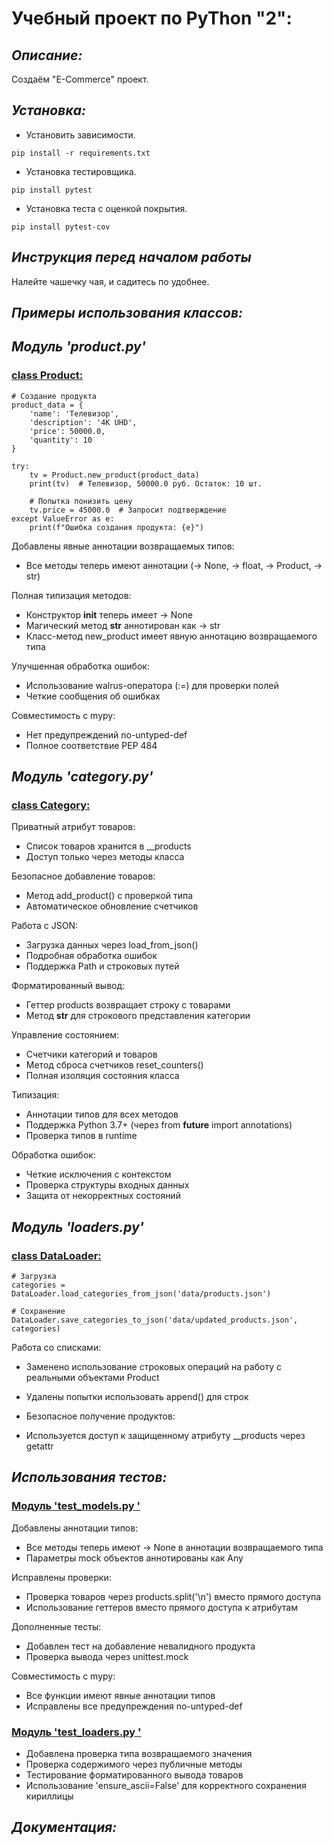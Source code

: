 # Учебный проект по PyThon "2":

## *Описание:*
Создаём "E-Commerce" проект.
## *Установка:*
- Установить зависимости.
```
pip install -r requirements.txt
```
- Установка тестировщика.
```
pip install pytest
```
- Установка теста с оценкой покрытия.
```
pip install pytest-cov
```
## *Инструкция перед началом работы*
Налейте чашечку чая, и садитесь по удобнее.
## *Примеры использования классов:*
## *Модуль 'product.py'*
### [class Product:](https://write.geeksforgeeks.org/)
```
# Создание продукта
product_data = {
    'name': 'Телевизор',
    'description': '4K UHD',
    'price': 50000.0,
    'quantity': 10
}

try:
    tv = Product.new_product(product_data)
    print(tv)  # Телевизор, 50000.0 руб. Остаток: 10 шт.
    
    # Попытка понизить цену
    tv.price = 45000.0  # Запросит подтверждение
except ValueError as e:
    print(f"Ошибка создания продукта: {e}")
```
Добавлены явные аннотации возвращаемых типов:

 - Все методы теперь имеют аннотации (-> None, -> float, -> Product, -> str)

Полная типизация методов:

 - Конструктор __init__ теперь имеет -> None
 - Магический метод __str__ аннотирован как -> str
 - Класс-метод new_product имеет явную аннотацию возвращаемого типа

Улучшенная обработка ошибок:

 - Использование walrus-оператора (:=) для проверки полей
 - Четкие сообщения об ошибках

Совместимость с mypy:

 - Нет предупреждений no-untyped-def
 - Полное соответствие PEP 484
## *Модуль 'category.py'*
### [class Category:](https://write.geeksforgeeks.org/)

Приватный атрибут товаров:

 - Список товаров хранится в __products
 - Доступ только через методы класса

Безопасное добавление товаров:

 - Метод add_product() с проверкой типа
 - Автоматическое обновление счетчиков

Работа с JSON:

 - Загрузка данных через load_from_json()
 - Подробная обработка ошибок
 - Поддержка Path и строковых путей

Форматированный вывод:

 - Геттер products возвращает строку с товарами
 - Метод __str__ для строкового представления категории

Управление состоянием:

 - Счетчики категорий и товаров
 - Метод сброса счетчиков reset_counters()
 - Полная изоляция состояния класса

Типизация:
 - Аннотации типов для всех методов
 - Поддержка Python 3.7+ (через from __future__ import annotations)
 - Проверка типов в runtime

Обработка ошибок:
 - Четкие исключения с контекстом
 - Проверка структуры входных данных
 - Защита от некорректных состояний

## *Модуль 'loaders.py'*
### [class DataLoader:](https://write.geeksforgeeks.org/)
```
# Загрузка
categories = DataLoader.load_categories_from_json('data/products.json')

# Сохранение
DataLoader.save_categories_to_json('data/updated_products.json', categories)
```
Работа со списками:

 - Заменено использование строковых операций на работу с реальными объектами Product
 - Удалены попытки использовать append() для строк
 - Безопасное получение продуктов:

 - Используется доступ к защищенному атрибуту __products через getattr
## *Использования тестов:*
### [Модуль 'test_models.py '](https://write.geeksforgeeks.org/)
Добавлены аннотации типов:

 - Все методы теперь имеют -> None в аннотации возвращаемого типа
 - Параметры mock объектов аннотированы как Any

Исправлены проверки:

 - Проверка товаров через products.split('\n') вместо прямого доступа
 - Использование геттеров вместо прямого доступа к атрибутам

Дополненные тесты:

 - Добавлен тест на добавление невалидного продукта
 - Проверка вывода через unittest.mock

Совместимость с mypy:

 - Все функции имеют явные аннотации типов
 - Исправлены все предупреждения no-untyped-def

### [Модуль 'test_loaders.py '](https://write.geeksforgeeks.org/)
 - Добавлена проверка типа возвращаемого значения
 - Проверка содержимого через публичные методы
 - Тестирование форматированного вывода товаров
 - Использование 'ensure_ascii=False' для корректного сохранения кириллицы

## *Документация:*
